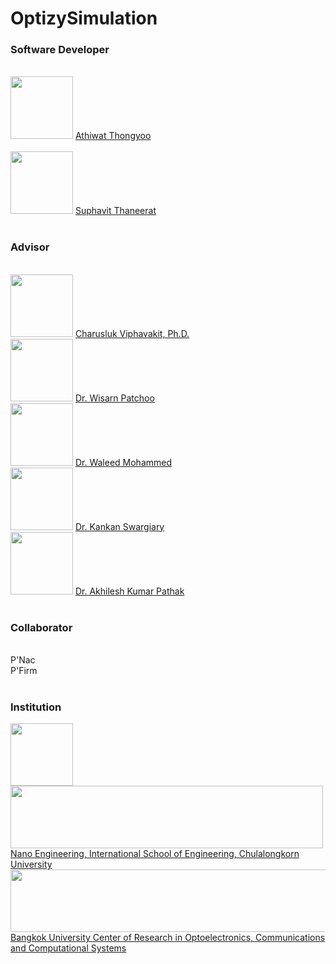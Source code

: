 # OptizySimulation
<h3>Software Developer</h3><br />

<div>
<img style="width:100px;height:100px" src="https://media-exp1.licdn.com/dms/image/C4E03AQE097OfHatkPQ/profile-displayphoto-shrink_800_800/0/1608647227249?e=2147483647&v=beta&t=XDVV_JdCsS_2OBFQK9tDKVerfjMiuYNf-jnOLfGsmkc" />
<a href="https://www.linkedin.com/in/atomza/"> Athiwat Thongyoo</a>
</div>
<br />
<div>
<img style="width:100px;height:100px" src="https://media-exp1.licdn.com/dms/image/C4E03AQHHu9JX8dqiLg/profile-displayphoto-shrink_400_400/0/1647857778156?e=1653523200&v=beta&t=C990nwc55c92i1k4a4Vw8KcYJb0X4JkLQ4KiA6qUBp0" />
<a href="https://www.linkedin.com/in/suphavit-thaneerat-a40326235/"> Suphavit Thaneerat</a>
</div>
<br />
<h3>Advisor</h3><br />
<div>
<img style="width:100px;height:100px" src="http://www.ise.eng.chula.ac.th/images/pangpr/resize/DSCF_375_500.jpg" />
<a href = "https://charuslukv.wordpress.com/"> Charusluk Viphavakit, Ph.D. </a> <br />
</div>
<div>
<img style="width:100px;height:100px" src="https://bucroccs.bu.ac.th/image/Wisarn_Pic_Sep012015_1.jpg" />
<a href = "https://www.linkedin.com/in/dr-wisarn-patchoo-a17b718b/?originalSubdomain=th"> Dr. Wisarn Patchoo </a><br />
</div>
<div>
<img style="width:100px;height:100px" src="https://media-exp1.licdn.com/dms/image/C4E03AQEfC9NGuDzOnA/profile-displayphoto-shrink_400_400/0/1517690734879?e=1653523200&v=beta&t=52l9SqLEEbG1Jv-dSpXFtL5Hgo3WMo7cpPyIUfNzQ-8" />
<a href = "https://www.linkedin.com/in/waleed-mohammed-96051b4/?originalSubdomain=ca">Dr. Waleed Mohammed</a><br />
</div>
<div>
<img style="width:100px;height:100px" src="https://media-exp1.licdn.com/dms/image/C5603AQH9xTwrsQ3aeQ/profile-displayphoto-shrink_400_400/0/1642475564389?e=2147483647&v=beta&t=7uOudmKaK7L9bLtOVxOQyYUpU6i8QmQb8qnEqAFYTS0" />
<a href = "https://www.linkedin.com/in/dr-kankan-s-33b128a2/details/certifications/">Dr. Kankan Swargiary</a><br />
</div>
<div>
<img style="width:100px;height:100px" src="https://ieeexplore.ieee.org/mediastore_new/IEEE/content/freeimages/7361/9580557/9513319/patha-3104766-small.gif" />
<a href = "https://ieeexplore.ieee.org/author/37085750791">Dr. Akhilesh Kumar Pathak</a><br />
</div>
<br />
      
<h3>Collaborator</h3><br />
P'Nac<br />
P'Firm<br />
<br />
      
<h3>Institution</h3>
<div>
<img style="width:100px;height:100px" src="https://encrypted-tbn0.gstatic.com/images?q=tbn:ANd9GcQrCZ09gKrSqWt-e6wz2GUw8hyBCE3CDNQM3tqseNJTuMJ8gH_FOLaK3VskPV-0W2Li7Iw&usqp=CAU" />
<img style="width:500px;height:100px" src="https://charuslukv.files.wordpress.com/2018/08/pic-ise-logo.png?w=1024" />
</div>
<a href="http://www.ise.eng.chula.ac.th/academics/nano/info"> 
Nano Engineering, International School of Engineering, Chulalongkorn University<br />
</a>
<img style="width:600px;height:100px" src="https://bucroccs.bu.ac.th/image/BU_BUCROCCSBW.png" />
<a href="https://bucroccs.bu.ac.th/index.php">
Bangkok University Center of Research in Optoelectronics, Communications and Computational Systems
</a>
